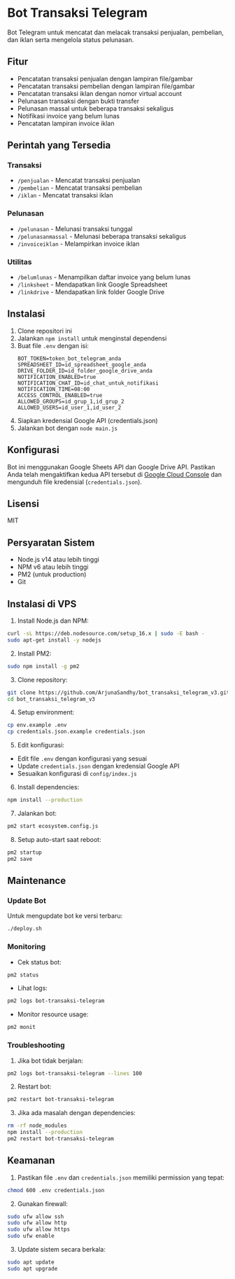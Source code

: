 # Bot Transaksi Telegram

Bot Telegram untuk mencatat dan melacak transaksi penjualan, pembelian, dan iklan serta mengelola status pelunasan.

## Fitur

- Pencatatan transaksi penjualan dengan lampiran file/gambar
- Pencatatan transaksi pembelian dengan lampiran file/gambar
- Pencatatan transaksi iklan dengan nomor virtual account
- Pelunasan transaksi dengan bukti transfer
- Pelunasan massal untuk beberapa transaksi sekaligus
- Notifikasi invoice yang belum lunas
- Pencatatan lampiran invoice iklan

## Perintah yang Tersedia

### Transaksi

- `/penjualan` - Mencatat transaksi penjualan
- `/pembelian` - Mencatat transaksi pembelian
- `/iklan` - Mencatat transaksi iklan

### Pelunasan

- `/pelunasan` - Melunasi transaksi tunggal
- `/pelunasanmassal` - Melunasi beberapa transaksi sekaligus
- `/invoiceiklan` - Melampirkan invoice iklan

### Utilitas

- `/belumlunas` - Menampilkan daftar invoice yang belum lunas
- `/linksheet` - Mendapatkan link Google Spreadsheet
- `/linkdrive` - Mendapatkan link folder Google Drive

## Instalasi

1. Clone repositori ini
2. Jalankan `npm install` untuk menginstal dependensi
3. Buat file `.env` dengan isi:
   ```
   BOT_TOKEN=token_bot_telegram_anda
   SPREADSHEET_ID=id_spreadsheet_google_anda
   DRIVE_FOLDER_ID=id_folder_google_drive_anda
   NOTIFICATION_ENABLED=true
   NOTIFICATION_CHAT_ID=id_chat_untuk_notifikasi
   NOTIFICATION_TIME=08:00
   ACCESS_CONTROL_ENABLED=true
   ALLOWED_GROUPS=id_grup_1,id_grup_2
   ALLOWED_USERS=id_user_1,id_user_2
   ```
4. Siapkan kredensial Google API (credentials.json)
5. Jalankan bot dengan `node main.js`

## Konfigurasi

Bot ini menggunakan Google Sheets API dan Google Drive API. Pastikan Anda telah mengaktifkan kedua API tersebut di [Google Cloud Console](https://console.cloud.google.com/) dan mengunduh file kredensial (`credentials.json`).

## Lisensi

MIT

## Persyaratan Sistem

- Node.js v14 atau lebih tinggi
- NPM v6 atau lebih tinggi
- PM2 (untuk production)
- Git

## Instalasi di VPS

1. Install Node.js dan NPM:
```bash
curl -sL https://deb.nodesource.com/setup_16.x | sudo -E bash -
sudo apt-get install -y nodejs
```

2. Install PM2:
```bash
sudo npm install -g pm2
```

3. Clone repository:
```bash
git clone https://github.com/ArjunaSandhy/bot_transaksi_telegram_v3.git
cd bot_transaksi_telegram_v3
```

4. Setup environment:
```bash
cp env.example .env
cp credentials.json.example credentials.json
```

5. Edit konfigurasi:
- Edit file `.env` dengan konfigurasi yang sesuai
- Update `credentials.json` dengan kredensial Google API
- Sesuaikan konfigurasi di `config/index.js`

6. Install dependencies:
```bash
npm install --production
```

7. Jalankan bot:
```bash
pm2 start ecosystem.config.js
```

8. Setup auto-start saat reboot:
```bash
pm2 startup
pm2 save
```

## Maintenance

### Update Bot

Untuk mengupdate bot ke versi terbaru:
```bash
./deploy.sh
```

### Monitoring

- Cek status bot:
```bash
pm2 status
```

- Lihat logs:
```bash
pm2 logs bot-transaksi-telegram
```

- Monitor resource usage:
```bash
pm2 monit
```

### Troubleshooting

1. Jika bot tidak berjalan:
```bash
pm2 logs bot-transaksi-telegram --lines 100
```

2. Restart bot:
```bash
pm2 restart bot-transaksi-telegram
```

3. Jika ada masalah dengan dependencies:
```bash
rm -rf node_modules
npm install --production
pm2 restart bot-transaksi-telegram
```

## Keamanan

1. Pastikan file `.env` dan `credentials.json` memiliki permission yang tepat:
```bash
chmod 600 .env credentials.json
```

2. Gunakan firewall:
```bash
sudo ufw allow ssh
sudo ufw allow http
sudo ufw allow https
sudo ufw enable
```

3. Update sistem secara berkala:
```bash
sudo apt update
sudo apt upgrade
``` 